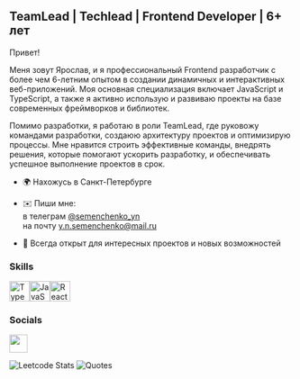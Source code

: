 TeamLead | Techlead | Frontend Developer | 6+ лет
-----------------------------

Привет!    
   
Меня зовут Ярослав, и я профессиональный Frontend разработчик с более чем 6-летним опытом в создании динамичных и интерактивных веб-приложений. Моя основная специализация включает JavaScript и TypeScript, а также я активно использую и развиваю проекты на базе современных фреймворков и библиотек.   
   
Помимо разработки, я работаю в роли TeamLead, где руковожу командами разработки, создаюю архитектуру проектов и оптимизирую процессы. Мне нравится строить эффективные команды, внедрять решения, которые помогают ускорить разработку, и обеспечивать успешное выполнение проектов в срок.

* 🌍  Нахожусь в Санкт-Петербурге
   
* ✉️  Пиши мне:   
  в телеграм [@semenchenko_yn](https://t.me/semenchenko_yn)   
  на почту [y.n.semenchenko@mail.ru](mailto:y.n.semenchenko@mail.ru)   
   
* 🤝  Всегда открыт для интересных проектов и новых возможностей
   
### Skills

<p align="left">
<a href="https://www.typescriptlang.org/" target="_blank" rel="noreferrer"><img src="https://raw.githubusercontent.com/danielcranney/readme-generator/main/public/icons/skills/typescript-colored.svg" width="36" height="36" alt="TypeScript" /></a><a href="https://developer.mozilla.org/en-US/docs/Web/JavaScript" target="_blank" rel="noreferrer"><img src="https://raw.githubusercontent.com/danielcranney/readme-generator/main/public/icons/skills/javascript-colored.svg" width="36" height="36" alt="JavaScript" /></a><a href="https://reactjs.org/" target="_blank" rel="noreferrer"><img src="https://raw.githubusercontent.com/danielcranney/readme-generator/main/public/icons/skills/react-colored.svg" width="36" height="36" alt="React" /></a>
</p>

### Socials

<p align="left"> <a href="https://www.linkedin.com/in/yaroslav-semenchenko-frontend-developer" target="_blank" rel="noreferrer"> <picture> <source media="(prefers-color-scheme: dark)" srcset="https://raw.githubusercontent.com/danielcranney/readme-generator/main/public/icons/socials/linkedin-dark.svg" /> <source media="(prefers-color-scheme: light)" srcset="https://raw.githubusercontent.com/danielcranney/readme-generator/main/public/icons/socials/linkedin.svg" /> <img src="https://raw.githubusercontent.com/danielcranney/readme-generator/main/public/icons/socials/linkedin.svg" width="32" height="32" /> </picture> </a></p>

![Leetcode Stats](https://leetcard.jacoblin.cool/ynsem) ![Quotes](https://quotes-github-readme.vercel.app/api?type=horizontal&theme=dark)
